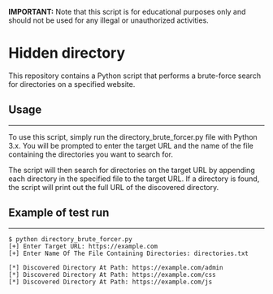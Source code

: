 <strong>IMPORTANT:</strong> Note that this script is for educational purposes only and should not be used for any illegal or unauthorized activities.

# Hidden directory

This repository contains a Python script that performs a brute-force search for directories on a specified website.

## Usage

---

To use this script, simply run the directory_brute_forcer.py file with Python 3.x. You will be prompted to enter the target URL and the name of the file containing the directories you want to search for.

The script will then search for directories on the target URL by appending each directory in the specified file to the target URL. If a directory is found, the script will print out the full URL of the discovered directory.

## Example of test run

---

```
$ python directory_brute_forcer.py
[+] Enter Target URL: https://example.com
[+] Enter Name Of The File Containing Directories: directories.txt

[*] Discovered Directory At Path: https://example.com/admin
[*] Discovered Directory At Path: https://example.com/css
[*] Discovered Directory At Path: https://example.com/js
```
